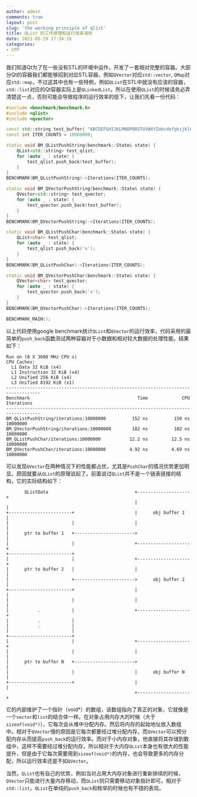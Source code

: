 ```yaml
---
author: admin
comments: true
layout: post
slug: 'the working principle of qlist'
title: QList 的工作原理和运行效率浅析
date: 2021-05-29 17:34:16
categories:
- CPP
---
```


我们知道Qt为了在一些没有STL的环境中运作，开发了一套相对完整的容器。大部分Qt的容器我们都能够招到对应STL容器，例如`QVector`对应`std::vector`, `QMap`对应`std::map`，不过这其中也有一些特例，例如`QList`在STL中就没有应该的容器，`std::list`对应的Qt容器实际上是`QLinkedList`。所以在使用`QList`的时候请务必弄清楚这一点，否则可能会导致程序的运行效率的低下，让我们先看一份代码：

``` c++
#include <benchmark/benchmark.h>
#include <qlist>
#include <qvector>

const std::string test_buffer{ "ABCDEFGHIJKLMNOPQRSTUVWXYZabcdefghijklmnopqrstuvwxyz" };
const int ITER_COUNTS = 10000000;

static void BM_QListPushString(benchmark::State& state) {
	QList<std::string> test_qlist;
	for (auto _ : state) {
		test_qlist.push_back(test_buffer);
	}
}
BENCHMARK(BM_QListPushString)->Iterations(ITER_COUNTS);

static void BM_QVectorPushString(benchmark::State& state) {
	QVector<std::string> test_qvector;
	for (auto _ : state) {
		test_qvector.push_back(test_buffer);
	}
}
BENCHMARK(BM_QVectorPushString)->Iterations(ITER_COUNTS);

static void BM_QListPushChar(benchmark::State& state) {
	QList<char> test_qlist;
	for (auto _ : state) {
		test_qlist.push_back('x');
	}
}
BENCHMARK(BM_QListPushChar)->Iterations(ITER_COUNTS);

static void BM_QVectorPushChar(benchmark::State& state) {
	QVector<char> test_qvector;
	for (auto _ : state) {
		test_qvector.push_back('x');
	}
}
BENCHMARK(BM_QVectorPushChar)->Iterations(ITER_COUNTS);

BENCHMARK_MAIN();
```

以上代码使用google benchmark统计`QList`和`QVector`的运行效率，代码采用的最简单的`push_back`函数测试两种容器对于小数据和相对较大数据的处理性能。结果如下：

```
Run on (8 X 3600 MHz CPU s)
CPU Caches:
  L1 Data 32 KiB (x4)
  L1 Instruction 32 KiB (x4)
  L2 Unified 256 KiB (x4)
  L3 Unified 8192 KiB (x1)
-----------------------------------------------------------------------------------
Benchmark                                         Time             CPU   Iterations
-----------------------------------------------------------------------------------
BM_QListPushString/iterations:10000000          152 ns          150 ns     10000000
BM_QVectorPushString/iterations:10000000        102 ns          102 ns     10000000
BM_QListPushChar/iterations:10000000           12.2 ns         12.5 ns     10000000
BM_QVectorPushChar/iterations:10000000         4.92 ns         4.69 ns     10000000
```

可以发现`QVector`在两种情况下的性能都占优，尤其是`PushChar`的情况优势更加明显。原因就要从`QList`的原理说起了。前面说过`QList`并不是一个链表链接的结构，它的实际结构如下：

```
       QListData                                 +--------------------+
                                                 |                    |
+------------------------+                       |      obj buffer 1  |
|                        |                       |                    |
|      ptr to buffer 1   +----------------------->                    |
|                        |                       +--------------------+
+------------------------+
|                        |                       +--------------------+
|      ptr to buffer 2   |                       |                    |
|                        +----------------------->      obj buffer 2  |
+------------------------+                       |                    |
|                        |                       |                    |
|           .            |                       +--------------------+
|           .            |
|           .            |
|                        |
+------------------------+
|                        |                       +--------------------+
|                        |                       |                    |
|      ptr to buffer N   +----------------------->                    |
|                        |                       |      obj buffer N  |
+------------------------+                       |                    |
                                                 +--------------------+

```

它的内部维护了一个指针（void*）的数组，该数组指向了真正的对象，它就像是一个`vector`和`list`的结合体一样。在对象占用内存大的时候（大于`sizeof(void*)`），它每次会从堆中分配内存。然后将内存的起始地址放入数组中。相对于`QVector`慢的原因是它每次都要经过堆分配内存，而`QVector`可以预分配内存从而提高`push_back`的运行效率。而对于小内存对象，他直接将其存储到数组中，这样不需要经过堆分配内存，所以相对于大内存`QList`本身也有很大的性能提升，但是由于它每次需要用到`sizeof(void*)`的内存，也会导致更多的内存分配，所以运行效率还是不如`QVector`。

当然，`QList`也有自己的优势，例如当对占用大内存对象进行重新排续的时候，`QVector`只能进行大量内存移动，而`QList`则只需要移动对象指针即可。相对于`std::list`，`QList`在单纯的`push_back`和枚举的时候也有不错的表现。